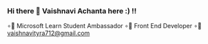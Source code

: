### Hi there 👋 Vaishnavi Achanta here :) !!
∘🤖 Microsoft Learn Student Ambassador
∘🤖 Front End Developer
∘🤖 vaishnavityra712@gmail.com
<!--
**vaishnavityra712/vaishnavityra712** is a ✨ _special_ ✨ repository because its `README.md` (this file) appears on your GitHub profile.

Here are some ideas to get you started:

- 🔭 I’m currently working on ...
- 🌱 I’m currently learning ...
- 👯 I’m looking to collaborate on ...
- 🤔 I’m looking for help with ...
- 💬 Ask me about ...
- 📫 How to reach me: ...
- 😄 Pronouns: ...
- ⚡ Fun fact: ...
-->

